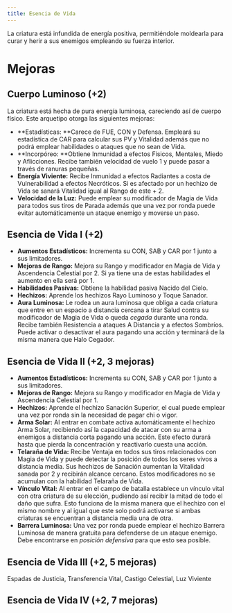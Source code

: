 ```yaml
---
title: Esencia de Vida
---
```


La criatura está infundida de energía positiva, permitiéndole moldearla para curar y herir a sus enemigos empleando su fuerza interior. 

# Mejoras

## Cuerpo Luminoso (+2)

La criatura está hecha de pura energía luminosa, careciendo así de cuerpo físico. Este arquetipo otorga las siguientes mejoras:

- **Estadísticas: **Carece de FUE, CON y Defensa. Empleará su estadística de CAR para calcular sus PV y Vitalidad además que no podrá emplear habilidades o ataques que no sean de Vida.
- **Incorpóreo: **Obtiene Inmunidad a efectos Físicos, Mentales, Miedo y Aflicciones. Recibe también velocidad de vuelo 1 y puede pasar a través de ranuras pequeñas. 
- **Energía Viviente:** Recibe Inmunidad a efectos Radiantes a costa de Vulnerabilidad a efectos Necróticos. Si es afectado por un hechizo de Vida se sanará Vitalidad igual al Rango de este + 2.
- **Velocidad de la Luz:** Puede emplear su modificador de Magia de Vida para todos sus tiros de Parada además que una vez por ronda puede evitar automáticamente un ataque enemigo y moverse un paso.

## Esencia de Vida I (+2)

- **Aumentos Estadísticos:** Incrementa su CON, SAB y CAR por 1 junto a sus limitadores.
- **Mejoras de Rango:** Mejora su Rango y modificador en Magia de Vida y Ascendencia Celestial por 2. Si ya tiene una de estas habilidades el aumento en ella será por 1. 
- **Habilidades Pasivas:** Obtiene la habilidad pasiva Nacido del Cielo.
- **Hechizos:** Aprende los hechizos Rayo Luminoso y Toque Sanador.
- **Aura Luminosa:** Le rodea un aura luminosa que obliga a cada criatura que entre en un espacio a distancia cercana a tirar Salud contra su modificador de Magia de Vida o queda <i>cegada</i> durante una ronda. Recibe también Resistencia a ataques A Distancia y a efectos Sombríos. Puede activar o desactivar el aura pagando una acción y terminará de la misma manera que Halo Cegador.

## Esencia de Vida II (+2, 3 mejoras)

- **Aumentos Estadísticos:** Incrementa su CON, SAB y CAR por 1 junto a sus limitadores.
- **Mejoras de Rango:** Mejora su Rango y modificador en Magia de Vida y Ascendencia Celestial por 1.
- **Hechizos:** Aprende el hechizo Sanación Superior, el cual puede emplear una vez por ronda sin la necesidad de pagar chi o vigor.
- **Arma Solar:** Al entrar en combate activa automáticamente el hechizo Arma Solar, recibiendo así la capacidad de atacar con su arma a enemigos a distancia corta pagando una acción. Este efecto durará hasta que pierda la concentración y reactivarlo cuesta una acción.
- **Telaraña de Vida:** Recibe Ventaja en todos sus tiros relacionados con Magia de Vida y puede detectar la posición de todos los seres vivos a distancia media. Sus hechizos de Sanación aumentan la Vitalidad sanada por 2 y recibirán alcance cercano. Estos modificadores no se acumulan con la habilidad Telaraña de Vida.
- **Vínculo Vital:** Al entrar en el campo de batalla establece un vínculo vital con otra criatura de su elección, pudiendo así recibir la mitad de todo el daño que sufra. Esto funciona de la misma manera que el hechizo con el mismo nombre y al igual que este solo podrá activarse si ambas criaturas se encuentran a distancia media una de otra.
- **Barrera Luminosa:** Una vez por ronda puede emplear el hechizo Barrera Luminosa de manera gratuita para defenderse de un ataque enemigo. Debe encontrarse en *posición defensiva* para que esto sea posible.

## Esencia de Vida III (+2, 5 mejoras)

Espadas de Justicia, Transferencia Vital, Castigo Celestial, Luz Viviente

## Esencia de Vida IV (+2, 7 mejoras)